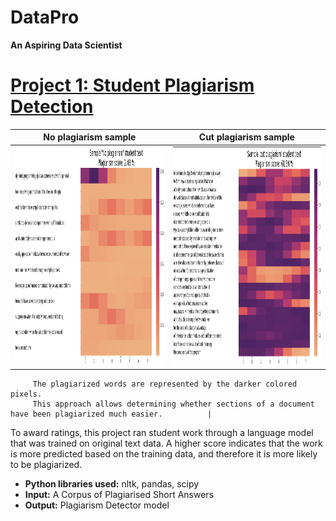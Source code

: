 # DataPro
__An Aspiring Data Scientist__


# [Project 1: Student Plagiarism Detection](https://github.com/DataPro-M/66daysofdata_NLP/tree/main/day21)

No plagiarism sample              |  Cut plagiarism sample
:-------------------------:|:-------------------------:
<img src="https://github.com/DataPro-M/66daysofdata_NLP/blob/main/images/Day_21_1.png"  height="350"/>  |  <img src="https://github.com/DataPro-M/66daysofdata_NLP/raw/main/images/Day_21_2.png"  height="350"/>
         The plagiarized words are represented by the darker colored pixels.
         This approach allows determining whether sections of a document have been plagiarized much easier.          |       

To award ratings, this project ran student work through a language model that was trained on original text data.
A higher score indicates that the work is more predicted based on the training data, and therefore it is more likely to be plagiarized. 
* **Python libraries used:** nltk, pandas, scipy
* **Input:** A Corpus of Plagiarised Short Answers
* **Output:** Plagiarism Detector model



